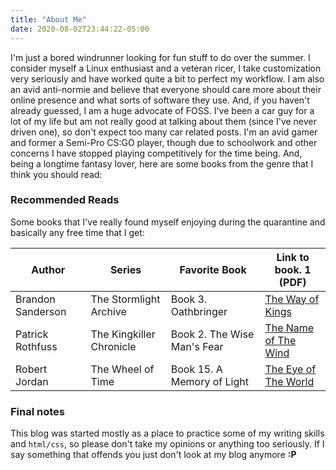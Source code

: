 ```yaml
---
title: "About Me"
date: 2020-08-02T23:44:22-05:00
---
```


I'm just a bored windrunner looking for fun stuff to do over the summer. I consider myself a Linux enthusiast and a veteran ricer, I take customization very seriously and have worked quite a bit to perfect my workflow. I am also an avid anti-normie and believe that everyone should care more about their online presence and what sorts of software they use. And, if you haven't already guessed, I am a huge advocate of FOSS. I've been a car guy for a lot of my life but am not really good at talking about them (since I've never driven one), so don't expect too many car related posts. I'm an avid gamer and former a Semi-Pro CS:GO player, though due to schoolwork and other concerns I have stopped playing competitively for the time being. And, being a longtime fantasy lover, here are some books from the genre that I think you should read:

### Recommended Reads
Some books that I've really found myself enjoying during the quarantine and basically any free time that I get:

| Author            | Series                   | Favorite Book               | Link to book. 1 (PDF)                                       |
|-------------------|--------------------------|-----------------------------|-------------------------------------------------------------|
| Brandon Sanderson | The Stormlight Archive   | Book 3. Oathbringer         | [The Way of Kings](https://b-ok.cc/book/4219340/4b2f48)     |
| Patrick Rothfuss  | The Kingkiller Chronicle | Book 2. The Wise Man's Fear | [The Name of The Wind](https://b-ok.cc/book/1564700/b39690) |
| Robert Jordan     | The Wheel of Time        | Book 15. A Memory of Light  | [The Eye of The World](https://b-ok.cc/book/984472/9743af)  |

### Final notes
This blog was started mostly as a place to practice some of my writing skills and `html/css`, so please don't take my opinions or anything too seriously. If I say something that offends you just don't look at my blog anymore **:P**
